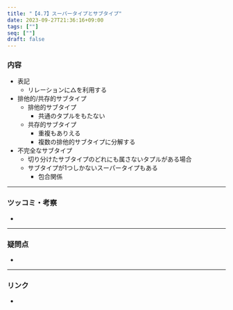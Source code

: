 ```yaml
---
title: "【4.7】スーパータイプとサブタイプ"
date: 2023-09-27T21:36:16+09:00
tags: [""]
seq: [""]
draft: false
---
```


### 内容
- 表記
  - リレーションに△を利用する
- 排他的/共存的サブタイプ
  - 排他的サブタイプ
    - 共通のタプルをもたない
  - 共存的サブタイプ
    - 重複もありえる
    - 複数の排他的サブタイプに分解する
- 不完全なサブタイプ
  - 切り分けたサブタイプのどれにも属さないタプルがある場合
  - サブタイプが1つしかないスーパータイプもある
    - 包合関係

---
### ツッコミ・考察
- 

---
### 疑問点
- 


---
### リンク
- 